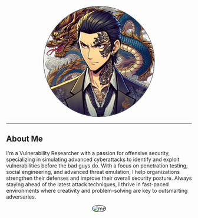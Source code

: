 <div style="text-align: center;">
  <img src="/assets/yakuza.jpg" alt="avatar" style="border: 1px solid black; border-radius: 50%; width: 300px;"/>
</div>

---

## About Me
I'm a Vulnerability Researcher with a passion for offensive security, specializing in simulating advanced cyberattacks to identify and exploit vulnerabilities before the bad guys do. With a focus on penetration testing, social engineering, and advanced threat emulation, I help organizations strengthen their defenses and improve their overall security posture. Always staying ahead of the latest attack techniques, I thrive in fast-paced environments where creativity and problem-solving are key to outsmarting adversaries.

<div style="text-align: center;">
  <img src="https://github.com/user-attachments/assets/7e09e114-93d1-4bce-84e3-8ce7f13feaf6" alt="me" style="border: 1px solid black; border-radius: 50%; width: 300px;"/>
</div>

